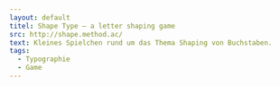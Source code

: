 ```yaml
---
layout: default
titel: Shape Type – a letter shaping game
src: http://shape.method.ac/
text: Kleines Spielchen rund um das Thema Shaping von Buchstaben.
tags:
  - Typographie
  - Game
---
```

